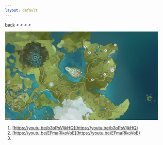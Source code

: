 ```yaml
---
layout: default
---
```


[back](../) < < < <

![Anemoculus Overview](anemoculus-overview.jpg)

1. [https://youtu.be/b3oPsVljkHQ](https://youtu.be/b3oPsVljkHQ)
2. [https://youtu.be/EFmaRIkoVoE](https://youtu.be/EFmaRIkoVoE)
3. 
